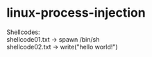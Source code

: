 # linux-process-injection

Shellcodes:<br>
    shellcode01.txt -> spawn /bin/sh<br>
    shellcode02.txt -> write("hello world!")

